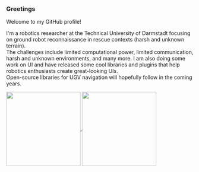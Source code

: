 ### Greetings

Welcome to my GitHub profile!

I'm a robotics researcher at the Technical University of Darmstadt focusing on ground robot reconnaissance in rescue contexts (harsh and unknown terrain).  
The challenges include limited computational power, limited communication, harsh and unknown environments, and many more.
I am also doing some work on UI and have released some cool libraries and plugins that help robotics enthusiasts create great-looking UIs.  
Open-source libraries for UGV navigation will hopefully follow in the coming years.

<a href="https://github.com/anuraghazra/github-readme-stats">
  <img height=200 align="center" src="https://github-readme-stats.vercel.app/api?username=StefanFabian&include_orgs=true&show_icons=true&theme=dracula" />
</a>
<a href="https://github.com/anuraghazra/github-readme-stats">
  <img height=200 align="center" src="https://github-readme-stats.vercel.app/api/top-langs/?username=StefanFabian&include_orgs=true&langs_count=8&layout=compact&card_width=320&theme=dracula" />
</a>

